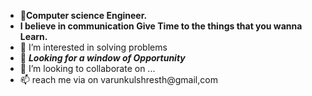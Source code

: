- 👋**Computer science Engineer.** 
-  **I believe in communication
   Give Time to the things that you wanna Learn.**
- 👀 I’m interested in solving problems 
- 🌱 ***Looking for a window of Opportunity***
- 💞️ I’m looking to collaborate on ...
- 📫 reach me via on varunkulshresth@gmail,com

<!---
Varun3721/Varun3721 is a ✨ special ✨ repository because its `README.md` (this file) appears on your GitHub profile.
You can click the Preview link to take a look at your changes.
--->
